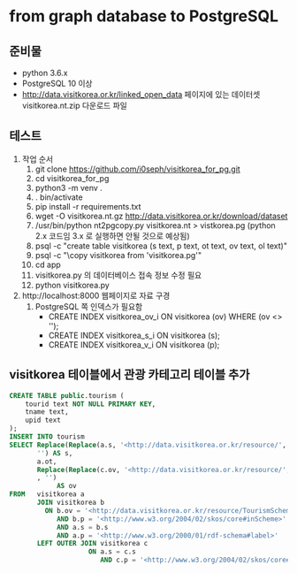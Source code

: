 # from graph database to PostgreSQL

## 준비물

* python 3.6.x
* PostgreSQL 10 이상
* http://data.visitkorea.or.kr/linked_open_data 페이지에 있는 데이터셋 visitkorea.nt.zip 다운로드 파일

## 테스트

1. 작업 순서
   1. git clone https://github.com/i0seph/visitkorea_for_pg.git
   1. cd visitkorea_for_pg
   1. python3 -m venv .
   1. . bin/activate
   1. pip install -r requirements.txt
   1. wget -O visitkorea.nt.gz http://data.visitkorea.or.kr/download/dataset
   1. /usr/bin/python nt2pgcopy.py visitkorea.nt > vistkorea.pg  (python 2.x 코드임 3.x 로 실행하면 안될 것으로 예상됨)
   1. psql -c "create table visitkorea (s text, p text, ot text, ov text, ol text)"
   1. psql -c "\\copy visitkorea from 'visitkorea.pg'"
   1. cd app
   1. visitkorea.py 의 데이터베이스 접속 정보 수정 필요
   1. python visitkorea.py
1. http://localhost:8000 웹페이지로 자료 구경
   1. PostgreSQL 쪽 인덱스가 필요함
       * CREATE INDEX visitkorea_ov_i ON visitkorea (ov) WHERE (ov <> '');
       * CREATE INDEX visitkorea_s_i ON visitkorea (s);
       * CREATE INDEX visitkorea_v_i ON visitkorea (p);

## visitkorea 테이블에서 관광 카테고리 테이블 추가
```sql
CREATE TABLE public.tourism (
    tourid text NOT NULL PRIMARY KEY,
    tname text,
    upid text
);
INSERT INTO tourism
SELECT Replace(Replace(a.s, '<http://data.visitkorea.or.kr/resource/', ''), '>',
       '') AS s,
       a.ot,
       Replace(Replace(c.ov, '<http://data.visitkorea.or.kr/resource/', ''), '>'
       , '')
            AS ov
FROM   visitkorea a 
       JOIN visitkorea b
         ON b.ov = '<http://data.visitkorea.or.kr/resource/TourismScheme>'
            AND b.p = '<http://www.w3.org/2004/02/skos/core#inScheme>'
            AND a.s = b.s
            AND a.p = '<http://www.w3.org/2000/01/rdf-schema#label>'
       LEFT OUTER JOIN visitkorea c
                    ON a.s = c.s
                       AND c.p = '<http://www.w3.org/2004/02/skos/core#broader>';
```
